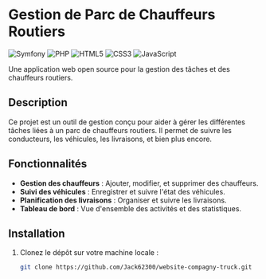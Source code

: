 # Gestion de Parc de Chauffeurs Routiers

![Symfony](https://img.shields.io/badge/Symfony-5.4-000000?style=for-the-badge&logo=symfony)
![PHP](https://img.shields.io/badge/PHP-8.1-777BB4?style=for-the-badge&logo=php)
![HTML5](https://img.shields.io/badge/HTML5-E34F26?style=for-the-badge&logo=html5&logoColor=white)
![CSS3](https://img.shields.io/badge/CSS3-1572B6?style=for-the-badge&logo=css3&logoColor=white)
![JavaScript](https://img.shields.io/badge/JavaScript-F7DF1E?style=for-the-badge&logo=javascript&logoColor=black)

Une application web open source pour la gestion des tâches et des chauffeurs routiers.

## Description

Ce projet est un outil de gestion conçu pour aider à gérer les différentes tâches liées à un parc de chauffeurs routiers. Il permet de suivre les conducteurs, les véhicules, les livraisons, et bien plus encore.

## Fonctionnalités

- **Gestion des chauffeurs** : Ajouter, modifier, et supprimer des chauffeurs.
- **Suivi des véhicules** : Enregistrer et suivre l'état des véhicules.
- **Planification des livraisons** : Organiser et suivre les livraisons.
- **Tableau de bord** : Vue d'ensemble des activités et des statistiques.

## Installation

1. Clonez le dépôt sur votre machine locale :

   ```bash
   git clone https://github.com/Jack62300/website-compagny-truck.git
